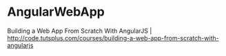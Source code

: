 # AngularWebApp
Building a Web App From Scratch With AngularJS | http://code.tutsplus.com/courses/building-a-web-app-from-scratch-with-angularjs
